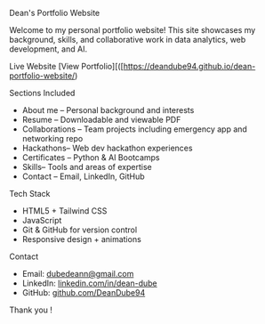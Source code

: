Dean's Portfolio Website

Welcome to my personal portfolio website! This site showcases my background, skills, and collaborative work in data analytics, web development, and AI.

 Live Website
[View Portfolio][([https://deandube94.github.io/dean-portfolio-website/)

 Sections Included

- About me – Personal background and interests
- Resume – Downloadable and viewable PDF
- Collaborations – Team projects including emergency app and networking repo
- Hackathons– Web dev hackathon experiences
- Certificates – Python & AI Bootcamps
- Skills– Tools and areas of expertise
- Contact – Email, LinkedIn, GitHub

Tech Stack
- HTML5 + Tailwind CSS
- JavaScript
- Git & GitHub for version control
- Responsive design + animations


 Contact
- Email: dubedeann@gmail.com  
- LinkedIn: [linkedin.com/in/dean-dube](https://www.linkedin.com/in/dean-dube-6b1922278/)  
- GitHub: [github.com/DeanDube94](https://github.com/DeanDube94)



Thank you !
